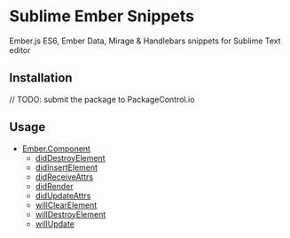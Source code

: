 # Sublime Ember Snippets

Ember.js ES6, Ember Data, Mirage & Handlebars snippets for Sublime Text editor

## Installation

// TODO: submit the package to PackageControl.io

## Usage

* [Ember.Component](/component)
    * [didDestroyElement](/component#diddestroyelement)
    * [didInsertElement](/component#didinsertelement)
    * [didReceiveAttrs](/component#didreceiveattrs)
    * [didRender](/component#didrender)
    * [didUpdateAttrs](/component#didupdateattrs)
    * [willClearElement](/component#willclearelement)
    * [willDestroyElement](/component#willdestroyelement)
    * [willUpdate](/component#willupdate)
